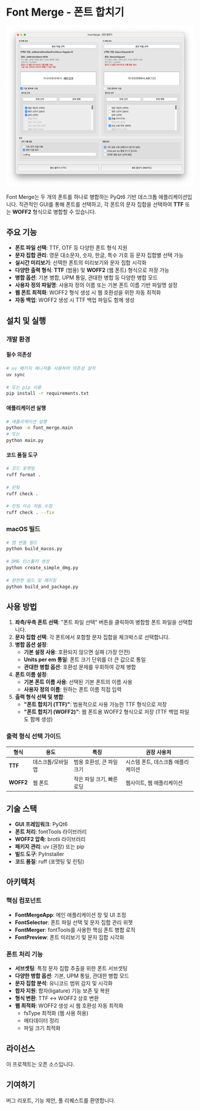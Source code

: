 # Font Merge - 폰트 합치기

![Font Merge Screenshot](imgaes/screen.png)

Font Merge는 두 개의 폰트를 하나로 병합하는 PyQt6 기반 데스크톱 애플리케이션입니다. 직관적인 GUI를 통해 폰트를 선택하고, 각 폰트의 문자 집합을 선택하여 **TTF** 또는 **WOFF2** 형식으로 병합할 수 있습니다.

## 주요 기능

- **폰트 파일 선택**: TTF, OTF 등 다양한 폰트 형식 지원
- **문자 집합 관리**: 영문 대소문자, 숫자, 한글, 특수 기호 등 문자 집합별 선택 가능
- **실시간 미리보기**: 선택한 폰트의 미리보기와 문자 집합 시각화
- **다양한 출력 형식**: **TTF** (범용) 및 **WOFF2** (웹 폰트) 형식으로 저장 가능
- **병합 옵션**: 기본 병합, UPM 통일, 관대한 병합 등 다양한 병합 모드
- **사용자 정의 파일명**: 사용자 정의 이름 또는 기본 폰트 이름 기반 파일명 설정
- **웹 폰트 최적화**: WOFF2 형식 생성 시 웹 호환성을 위한 자동 최적화
- **자동 백업**: WOFF2 생성 시 TTF 백업 파일도 함께 생성

## 설치 및 실행

### 개발 환경

#### 필수 의존성
```bash
# uv 패키지 매니저를 사용하여 의존성 설치
uv sync

# 또는 pip 사용
pip install -r requirements.txt
```

#### 애플리케이션 실행
```bash
# 애플리케이션 실행
python -m font_merge.main
# 또는
python main.py
```

#### 코드 품질 도구
```bash
# 코드 포맷팅
ruff format .

# 린팅
ruff check .

# 린팅 이슈 자동 수정
ruff check . --fix
```

### macOS 빌드

```bash
# 앱 번들 빌드
python build_macos.py

# DMG 인스톨러 생성
python create_simple_dmg.py

# 완전한 빌드 및 패키징
python build_and_package.py
```

## 사용 방법

1. **좌측/우측 폰트 선택**: "폰트 파일 선택" 버튼을 클릭하여 병합할 폰트 파일을 선택합니다.
2. **문자 집합 선택**: 각 폰트에서 포함할 문자 집합을 체크박스로 선택합니다.
3. **병합 옵션 설정**: 
   - **기본 설정 사용**: 호환되지 않으면 실패 (가장 안전)
   - **Units per em 통일**: 폰트 크기 단위를 더 큰 값으로 통일
   - **관대한 병합 옵션**: 호환성 문제를 우회하여 강제 병합
4. **폰트 이름 설정**: 
   - **기본 폰트 이름 사용**: 선택된 기본 폰트의 이름 사용
   - **사용자 정의 이름**: 원하는 폰트 이름 직접 입력
5. **출력 형식 선택 및 병합**:
   - **"폰트 합치기 (TTF)"**: 범용적으로 사용 가능한 TTF 형식으로 저장
   - **"폰트 합치기 (WOFF2)"**: 웹 폰트용 WOFF2 형식으로 저장 (TTF 백업 파일도 함께 생성)

### 출력 형식 선택 가이드

| 형식 | 용도 | 특징 | 권장 사용처 |
|------|------|------|-------------|
| **TTF** | 데스크톱/모바일 앱 | 범용 호환성, 큰 파일 크기 | 시스템 폰트, 데스크톱 애플리케이션 |
| **WOFF2** | 웹 폰트 | 작은 파일 크기, 빠른 로딩 | 웹사이트, 웹 애플리케이션 |

## 기술 스택

- **GUI 프레임워크**: PyQt6
- **폰트 처리**: fontTools 라이브러리
- **WOFF2 압축**: brotli 라이브러리
- **패키지 관리**: uv (권장) 또는 pip
- **빌드 도구**: PyInstaller
- **코드 품질**: ruff (포맷팅 및 린팅)

## 아키텍처

### 핵심 컴포넌트

- **FontMergeApp**: 메인 애플리케이션 창 및 UI 조정
- **FontSelector**: 폰트 파일 선택 및 문자 집합 관리 위젯
- **FontMerger**: fontTools를 사용한 핵심 폰트 병합 로직
- **FontPreview**: 폰트 미리보기 및 문자 집합 시각화

### 폰트 처리 기능

- **서브셋팅**: 특정 문자 집합 추출을 위한 폰트 서브셋팅
- **다양한 병합 옵션**: 기본, UPM 통일, 관대한 병합 모드
- **문자 집합 분석**: 유니코드 범위 감지 및 시각화
- **합자 지원**: 합자(ligature) 기능 보존 및 복원
- **형식 변환**: TTF ↔ WOFF2 상호 변환
- **웹 최적화**: WOFF2 생성 시 웹 호환성 자동 최적화
  - fsType 최적화 (웹 사용 허용)
  - 메타데이터 정리
  - 파일 크기 최적화

## 라이선스

이 프로젝트는 오픈 소스입니다.

## 기여하기

버그 리포트, 기능 제안, 풀 리퀘스트를 환영합니다.